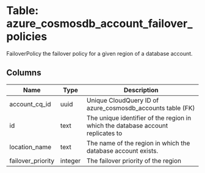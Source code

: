 
# Table: azure_cosmosdb_account_failover_policies
FailoverPolicy the failover policy for a given region of a database account.
## Columns
| Name        | Type           | Description  |
| ------------- | ------------- | -----  |
|account_cq_id|uuid|Unique CloudQuery ID of azure_cosmosdb_accounts table (FK)|
|id|text|The unique identifier of the region in which the database account replicates to|
|location_name|text|The name of the region in which the database account exists.|
|failover_priority|integer|The failover priority of the region|

